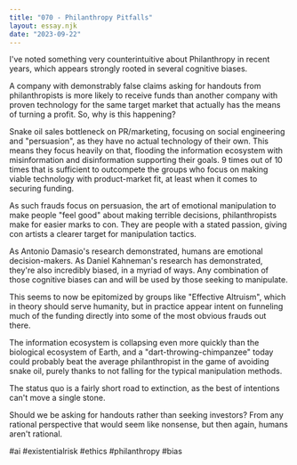 ```yaml
---
title: "070 - Philanthropy Pitfalls"
layout: essay.njk
date: "2023-09-22"
---
```


I've noted something very counterintuitive about Philanthropy in recent years, which appears strongly rooted in several cognitive biases.


A company with demonstrably false claims asking for handouts from philanthropists is more likely to receive funds than another company with proven technology for the same target market that actually has the means of turning a profit. So, why is this happening?

Snake oil sales bottleneck on PR/marketing, focusing on social engineering and "persuasion", as they have no actual technology of their own. This means they focus heavily on that, flooding the information ecosystem with misinformation and disinformation supporting their goals. 9 times out of 10 times that is sufficient to outcompete the groups who focus on making viable technology with product-market fit, at least when it comes to securing funding.

As such frauds focus on persuasion, the art of emotional manipulation to make people "feel good" about making terrible decisions, philanthropists make for easier marks to con. They are people with a stated passion, giving con artists a clearer target for manipulation tactics.

As Antonio Damasio's research demonstrated, humans are emotional decision-makers. As Daniel Kahneman's research has demonstrated, they're also incredibly biased, in a myriad of ways. Any combination of those cognitive biases can and will be used by those seeking to manipulate.

This seems to now be epitomized by groups like "Effective Altruism", which in theory should serve humanity, but in practice appear intent on funneling much of the funding directly into some of the most obvious frauds out there.

The information ecosystem is collapsing even more quickly than the biological ecosystem of Earth, and a "dart-throwing-chimpanzee" today could probably beat the average philanthropist in the game of avoiding snake oil, purely thanks to not falling for the typical manipulation methods.

The status quo is a fairly short road to extinction, as the best of intentions can't move a single stone.

Should we be asking for handouts rather than seeking investors? From any rational perspective that would seem like nonsense, but then again, humans aren't rational.

#ai #existentialrisk #ethics #philanthropy #bias
